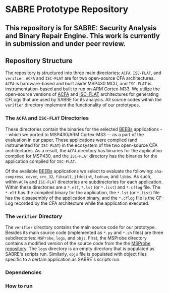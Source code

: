 # SABRE Prototype Repository

## This repository is for SABRE: Security Analysis and Binary Repair Engine. This work is currently in submission and under peer review.

## Repository Structure

The repository is structured into three main directories: `ACFA`, `ISC-FLAT`, and `verifier`. `ACFA` and `ISC-FLAT` are for two open-source CFA architectures. `ACFA` is hardware-based and built aside MSP430 MCU, and `ISC-FLAT` is instrumentation-based and built to run on ARM Cortex-M33. We utilize the open-source versions of [ACFA](https://github.com/RIT-CHAOS-SEC/ACFA) and [ISC-FLAT](https://github.com/RIT-CHAOS-SEC/ISC-FLAT_open_source) architectures for generating CFLogs that are used by SABRE for its analysis. All source codes within the `verifier` directory implement the functionality of our prototypes. 

### The `ACFA` and `ISC-FLAT` Directories

These directories contain the binaries for the selected [BEEBs](https://github.com/mageec/beebs) applications -- which we ported to MSP430/ARM Cortex-M33 -- as a part of the evaluation in our paper. These applications were compiled (and instrumented for `ISC-FLAT`) in the ecosystem of the two open-source CFA architectures. As a result, the `ACFA` directory has binaries for the application compiled for MSP430, and the `ISC-FLAT` directory has the binaries for the application compiled for `ISC-FLAT`.

Of the available [BEEBs](https://github.com/mageec/beebs) applications we select to evaluate the following: `aha-compress`, `cover`, `crc_32`, `fibcall`, `jfdctint`, `lcdnum`, and `libbs`. As such, within `ACFA` and `ISC-FLAT` directories are subdirectories for each application. Within these directories are a `*.elf`, `*.lst` (or `*.list`) and `*.cflog` file. The `*.elf` has the compiled binary for the application, the `*.lst` (or `*.list`) file has the dissasembly of the application binary, and the `*.cflog` file is the CF-Log recorded by the CFA architecture while the application executed.

### The `verifier` Directory

The `verifier` directory contains the main source code for our prototype. Besides its main source code (implemented as `*.py` and `*.sh` files) are three subdirectories: `MSProbe`, `logs`, and `objs`. First, the MSProbe directory contains a modified version of the source code from the the [MSProbe repository](https://github.com/Swiftloke/MSProbe/tree/68883b82aa7a853c48463ef90fe5d1c64ceb0468). The `logs` directory is an empty directory that is populated as SABRE's scripts run. Similarly, `objs` file is populated with object files specific to a certain application as SABRE`s scripts run.

### Dependencies

### How to run
